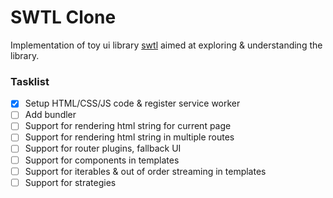 # SWTL Clone
Implementation of toy ui library [swtl](https://github.com/thepassle/swtl) aimed at exploring & understanding the library.

### Tasklist

- [x] Setup HTML/CSS/JS code & register service worker
- [ ] Add bundler
- [ ] Support for rendering html string for current page
- [ ] Support for rendering html string in multiple routes
- [ ] Support for router plugins, fallback UI
- [ ] Support for components in templates
- [ ] Support for iterables & out of order streaming in templates
- [ ] Support for strategies
